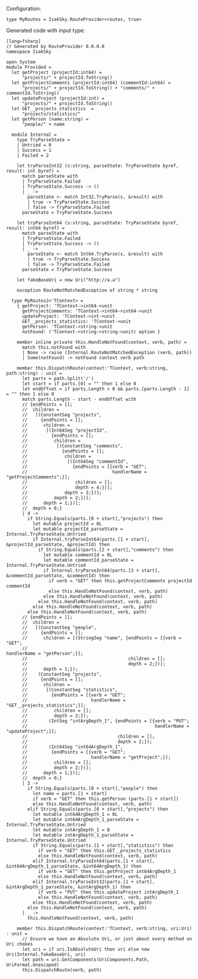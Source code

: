 Configuration:

    type MyRoutes = IsakSky.RouteProvider<routes, true>


Generated code with input type:

    [lang=fsharp]
    // Generated by RouteProvider 0.0.0.0
    namespace IsakSky
    
    open System
    module Provided =
      let getProject (projectId:int64) =
          "projects/" + projectId.ToString()
      let getProjectComments (projectId:int64) (commentId:int64) =
          "projects/" + projectId.ToString() + "comments/" + commentId.ToString()
      let updateProject (projectId:int) =
          "projects/" + projectId.ToString()
      let GET__projects_statistics  =
          "projects/statistics/"
      let getPerson (name:string) =
          "people/" + name
    
      module Internal =
        type TryParseState =
        | Untried = 0
        | Success = 1
        | Failed = 2
    
        let tryParseInt32 (s:string, parseState: TryParseState byref, result: int byref) =
          match parseState with
          | TryParseState.Failed
          | TryParseState.Success -> ()
          | _ ->
            parseState <- match Int32.TryParse(s, &result) with
            | true -> TryParseState.Success
            | false -> TryParseState.Failed
          parseState = TryParseState.Success
    
        let tryParseInt64 (s:string, parseState: TryParseState byref, result: int64 byref) =
          match parseState with
          | TryParseState.Failed
          | TryParseState.Success -> ()
          | _ ->
            parseState <- match Int64.TryParse(s, &result) with
            | true -> TryParseState.Success
            | false -> TryParseState.Failed
          parseState = TryParseState.Success
    
        let fakeBaseUri = new Uri("http://a.a")
    
        exception RouteNotMatchedException of string * string
    
      type MyRoutes2<'TContext> =
        { getProject: 'TContext->int64->unit
          getProjectComments: 'TContext->int64->int64->unit
          updateProject: 'TContext->int->unit
          GET__projects_statistics: 'TContext->unit
          getPerson: 'TContext->string->unit
          notFound: ('TContext->string->string->unit) option }
    
        member inline private this.HandleNotFound(context, verb, path) =
          match this.notFound with
          | None -> raise (Internal.RouteNotMatchedException (verb, path))
          | Some(notFound) -> notFound context verb path
    
        member this.DispatchRoute(context:'TContext, verb:string, path:string) : unit =
          let parts = path.Split('/')
          let start = if parts.[0] = "" then 1 else 0
          let endOffset = if parts.Length > 0 && parts.[parts.Length - 1] = "" then 1 else 0
          match parts.Length - start - endOffset with
          // {endPoints = [];
          //  children =
          //   [(ConstantSeg "projects",
          //     {endPoints = [];
          //      children =
          //       [(Int64Seg "projectId",
          //         {endPoints = [];
          //          children =
          //           [(ConstantSeg "comments",
          //             {endPoints = [];
          //              children =
          //               [(Int64Seg "commentId",
          //                 {endPoints = [{verb = "GET";
          //                                handlerName = "getProjectComments";}];
          //                  children = [];
          //                  depth = 4;})];
          //              depth = 3;})];
          //          depth = 2;})];
          //      depth = 1;})];
          //  depth = 0;}
          | 4 ->
            if String.Equals(parts.[0 + start],"projects") then
              let mutable projectId = 0L
              let mutable projectId_parseState = Internal.TryParseState.Untried
              if Internal.tryParseInt64(parts.[1 + start], &projectId_parseState, &projectId) then
                if String.Equals(parts.[2 + start],"comments") then
                  let mutable commentId = 0L
                  let mutable commentId_parseState = Internal.TryParseState.Untried
                  if Internal.tryParseInt64(parts.[3 + start], &commentId_parseState, &commentId) then
                    if verb = "GET" then this.getProjectComments projectId commentId
                    else this.HandleNotFound(context, verb, path)
                  else this.HandleNotFound(context, verb, path)
                else this.HandleNotFound(context, verb, path)
              else this.HandleNotFound(context, verb, path)
            else this.HandleNotFound(context, verb, path)
          // {endPoints = [];
          //  children =
          //   [(ConstantSeg "people",
          //     {endPoints = [];
          //      children = [(StringSeg "name", {endPoints = [{verb = "GET";
          //                                                    handlerName = "getPerson";}];
          //                                      children = [];
          //                                      depth = 2;})];
          //      depth = 1;});
          //    (ConstantSeg "projects",
          //     {endPoints = [];
          //      children =
          //       [(ConstantSeg "statistics",
          //         {endPoints = [{verb = "GET";
          //                        handlerName = "GET__projects_statistics";}];
          //          children = [];
          //          depth = 2;});
          //        (IntSeg "intArgDepth_1", {endPoints = [{verb = "PUT";
          //                                                handlerName = "updateProject";}];
          //                                  children = [];
          //                                  depth = 2;});
          //        (Int64Seg "int64ArgDepth_1",
          //         {endPoints = [{verb = "GET";
          //                        handlerName = "getProject";}];
          //          children = [];
          //          depth = 2;})];
          //      depth = 1;})];
          //  depth = 0;}
          | 2 ->
            if String.Equals(parts.[0 + start],"people") then
              let name = parts.[1 + start]
              if verb = "GET" then this.getPerson (parts.[1 + start])
              else this.HandleNotFound(context, verb, path)
            elif String.Equals(parts.[0 + start],"projects") then
              let mutable int64ArgDepth_1 = 0L
              let mutable int64ArgDepth_1_parseState = Internal.TryParseState.Untried
              let mutable intArgDepth_1 = 0
              let mutable intArgDepth_1_parseState = Internal.TryParseState.Untried
              if String.Equals(parts.[1 + start],"statistics") then
                if verb = "GET" then this.GET__projects_statistics 
                else this.HandleNotFound(context, verb, path)
              elif Internal.tryParseInt64(parts.[1 + start], &int64ArgDepth_1_parseState, &int64ArgDepth_1) then
                if verb = "GET" then this.getProject int64ArgDepth_1
                else this.HandleNotFound(context, verb, path)
              elif Internal.tryParseInt32(parts.[1 + start], &intArgDepth_1_parseState, &intArgDepth_1) then
                if verb = "PUT" then this.updateProject intArgDepth_1
                else this.HandleNotFound(context, verb, path)
              else this.HandleNotFound(context, verb, path)
            else this.HandleNotFound(context, verb, path)
          | _ ->
            this.HandleNotFound(context, verb, path)
    
        member this.DispatchRoute(context:'TContext, verb:string, uri:Uri) : unit =
          // Ensure we have an Absolute Uri, or just about every method on Uri chokes
          let uri = if uri.IsAbsoluteUri then uri else new Uri(Internal.fakeBaseUri, uri)
          let path = uri.GetComponents(UriComponents.Path, UriFormat.Unescaped)
          this.DispatchRoute(verb, path)
    
    